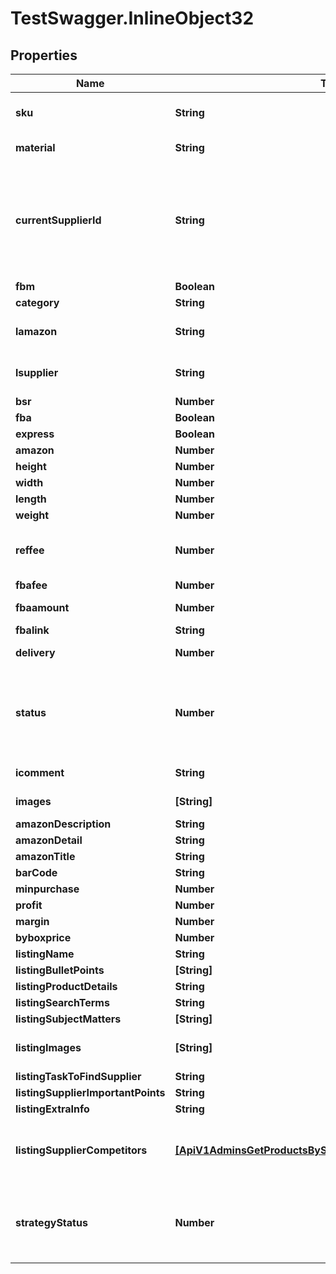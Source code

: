# TestSwagger.InlineObject32

## Properties

Name | Type | Description | Notes
------------ | ------------- | ------------- | -------------
**sku** | **String** | SKU - ставит склад - только для склада | [optional] 
**material** | **String** | add to new functional | [optional] 
**currentSupplierId** | **String** | GUID поставщика, если передать строку \&quot;clear\&quot; то поставщику будет сброшен (у байера и ресечера). | [optional] 
**fbm** | **Boolean** | Признак fbm | [optional] 
**category** | **String** | Категория | [optional] 
**lamazon** | **String** | Ссылка на этот продукт на амазоне. | [optional] 
**lsupplier** | **String** | Ссылка на этот продукт на амазоне. | [optional] 
**bsr** | **Number** |  | [optional] 
**fba** | **Boolean** | Признак fba | [optional] 
**express** | **Boolean** |  уточнить  | [optional] 
**amazon** | **Number** |  | [optional] 
**height** | **Number** |  | [optional] 
**width** | **Number** |  | [optional] 
**length** | **Number** |  | [optional] 
**weight** | **Number** |  | [optional] 
**reffee** | **Number** | комиссия которую берет амазон за любой заказ - 15% | [optional] 
**fbafee** | **Number** | ФБА комиссия | [optional] 
**fbaamount** | **Number** |  Общая сумма с фба. | [optional] 
**fbalink** | **String** |  | [optional] 
**delivery** | **Number** | Стоимость доставки. | [optional] 
**status** | **Number** |  Статус товара. У ресечера: 0 - новый товар. 5- готов к проверке супером. 10 - новый товар с поставщиком | [optional] 
**icomment** | **String** | Комментарии к товару. | [optional] 
**images** | **[String]** | Массив изображений. | [optional] 
**amazonDescription** | **String** |  | [optional] 
**amazonDetail** | **String** |  | [optional] 
**amazonTitle** | **String** |  | [optional] 
**barCode** | **String** |  | [optional] 
**minpurchase** | **Number** |  | [optional] 
**profit** | **Number** | Прибыль | [optional] 
**margin** | **Number** | Маржа | [optional] 
**byboxprice** | **Number** | Цена | [optional] 
**listingName** | **String** |  | [optional] 
**listingBulletPoints** | **[String]** | Массив ... | [optional] 
**listingProductDetails** | **String** |  | [optional] 
**listingSearchTerms** | **String** |  | [optional] 
**listingSubjectMatters** | **[String]** | Массив ... | [optional] 
**listingImages** | **[String]** | массив картинок(в виде прямых ссылок). | [optional] 
**listingTaskToFindSupplier** | **String** |  | [optional] 
**listingSupplierImportantPoints** | **String** |  | [optional] 
**listingExtraInfo** | **String** |  | [optional] 
**listingSupplierCompetitors** | [**[ApiV1AdminsGetProductsByStatusListingSupplierCompetitors]**](ApiV1AdminsGetProductsByStatusListingSupplierCompetitors.md) | Массив объектов: ссылки и комментарии к конкурентам | [optional] 
**strategyStatus** | **Number** | У поля на данный момент будет 5 возможных значений: 0, 10, 20, 30, 40 | [optional] 


